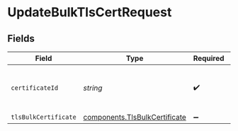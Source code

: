 # UpdateBulkTlsCertRequest


## Fields

| Field                                                                                 | Type                                                                                  | Required                                                                              | Description                                                                           | Example                                                                               |
| ------------------------------------------------------------------------------------- | ------------------------------------------------------------------------------------- | ------------------------------------------------------------------------------------- | ------------------------------------------------------------------------------------- | ------------------------------------------------------------------------------------- |
| `certificateId`                                                                       | *string*                                                                              | :heavy_check_mark:                                                                    | Alphanumeric string identifying a TLS bulk certificate.                               | cRTguUGZzb2W9Euo4moOr                                                                 |
| `tlsBulkCertificate`                                                                  | [components.TlsBulkCertificate](../../../sdk/models/components/tlsbulkcertificate.md) | :heavy_minus_sign:                                                                    | N/A                                                                                   |                                                                                       |